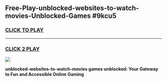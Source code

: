 
## Free-Play-unblocked-websites-to-watch-movies-Unblocked-Games #9kcu5
<h3>
<a href="https://news.freeplayer.one?title=unblocked-websites-to-watch-movies&ref=8M">CLICK TO PLAY</a></h3>
<hr>

<h3>
<a href="https://news.freeplayer.one?title=unblocked-websites-to-watch-movies&ref=8M">CLICK 2 PLAY</a>
  
</h3>

<a href="https://news.freeplayer.one?title=unblocked-websites-to-watch-movies&ref=8M"><img src="https://clearcache.store/games.png"></a>


**unblocked-websites-to-watch-movies games unblocked: Your Gateway to Fun and Accessible Online Gaming**

